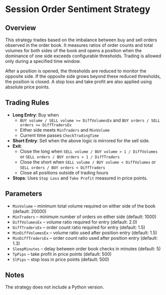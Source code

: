 # Session Order Sentiment Strategy

## Overview
This strategy trades based on the imbalance between buy and sell orders observed in the order book. It measures ratios of order counts and total volumes for both sides of the book and opens a position when the dominance of one side exceeds configurable thresholds. Trading is allowed only during a specified time window.

After a position is opened, the thresholds are reduced to monitor the opposite side. If the opposite side grows beyond these reduced thresholds, the position is closed. A stop loss and take profit are also applied using absolute price points.

## Trading Rules
- **Long Entry**: Buy when
  - `BUY volume / SELL volume >= DiffVolumesEx` and `BUY orders / SELL orders >= DiffTradersEx`
  - Either side meets `MinTraders` and `MinVolume`
  - Current time passes `CheckTradingTime`
- **Short Entry**: Sell when the above logic is mirrored for the sell side.
- **Exit**:
  - Close the long when `SELL volume / BUY volume > 1 / DiffVolumes` or `SELL orders / BUY orders > 1 / DiffTraders`
  - Close the short when `SELL volume / BUY volume < DiffVolumes` or `SELL orders / BUY orders < DiffTraders`
  - Close all positions outside of trading hours
- **Stops**: Uses `Stop Loss` and `Take Profit` measured in price points.

## Parameters
- `MinVolume` – minimum total volume required on either side of the book (default: 20000)
- `MinTraders` – minimum number of orders on either side (default: 1000)
- `DiffVolumesEx` – volume ratio required for entry (default: 2.0)
- `DiffTradersEx` – order count ratio required for entry (default: 1.5)
- `MinDiffVolumesEx` – volume ratio used after position entry (default: 1.5)
- `MinDiffTradersEx` – order count ratio used after position entry (default: 1.3)
- `SleepMinutes` – delay between order book checks in minutes (default: 5)
- `TpPips` – take profit in price points (default: 500)
- `SlPips` – stop loss in price points (default: 500)

## Notes
The strategy does not include a Python version.
